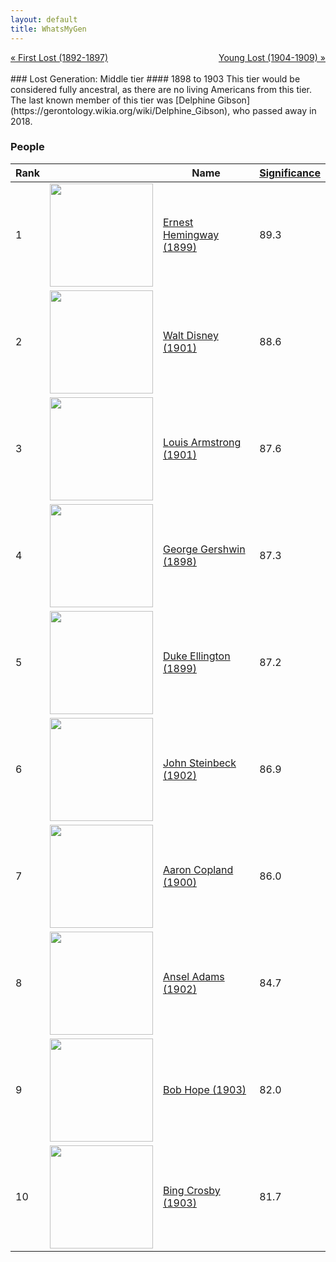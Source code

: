 ```yaml
---
layout: default
title: WhatsMyGen
---
```

<div style="overflow: hidden"><a href="/mike-gen/generations/lost-first.html" class="previous" style="float: left !important">&laquo; First Lost (1892-1897)</a><a href="/mike-gen/generations/lost-young.html" class="next" style="float: right !important">Young Lost (1904-1909) &raquo;</a></div>
<br>
### Lost Generation: Middle tier
#### 1898 to 1903
This tier would be considered fully ancestral, as there are no living Americans from this tier. The last known member of this tier was [Delphine Gibson](https://gerontology.wikia.org/wiki/Delphine_Gibson), who passed away in 2018.

### People

Rank |     | Name                                  | <a href="/mike-gen/FAQ.html#Significance">Significance</a>
---- | --- | ---------------------------------- | -------- 
1    | <img src="https://upload.wikimedia.org/wikipedia/commons/2/28/ErnestHemingway.jpg" width="165" />| [Ernest Hemingway (1899)](https://en.wikipedia.org/wiki/Ernest_Hemingway) |  89.3  
2    | <img src="https://upload.wikimedia.org/wikipedia/commons/d/df/Walt_Disney_1946.JPG" width="165" />| [Walt Disney (1901)](https://en.wikipedia.org/wiki/Walt_Disney) |    88.6
3    | <img src="https://upload.wikimedia.org/wikipedia/commons/0/0e/Louis_Armstrong_restored.jpg" width="165" /> | [Louis Armstrong (1901)](https://en.wikipedia.org/wiki/Louis_Armstrong) |  87.6  
4    | <img src="https://upload.wikimedia.org/wikipedia/commons/6/68/George_Gershwin_1937.jpg" width="165" /> | [George Gershwin (1898)](https://en.wikipedia.org/wiki/George_Gershwin) |    87.3
5    | <img src="https://upload.wikimedia.org/wikipedia/commons/a/af/Duke_Ellington_-_publicity.JPG" width="165" /> | [Duke Ellington (1899)](https://en.wikipedia.org/wiki/Duke_Ellington) |    87.2
6    | <img src="https://upload.wikimedia.org/wikipedia/commons/e/e7/John_Steinbeck_1962.jpg" width="165" /> | [John Steinbeck (1902)](https://en.wikipedia.org/wiki/John_Steinbeck) |    86.9
7    | <img src="https://upload.wikimedia.org/wikipedia/commons/0/05/Aaron_Copland_1970.JPG" width="165" /> | [Aaron Copland (1900)](https://en.wikipedia.org/wiki/Aaron_Copland) |   86.0 
8    | <img src="https://upload.wikimedia.org/wikipedia/commons/0/05/Ansel_Adams_and_camera.jpg" width="165" /> | [Ansel Adams (1902)](https://en.wikipedia.org/wiki/Ansel_Adams) |    84.7
9    | <img src="https://upload.wikimedia.org/wikipedia/commons/f/f5/Bob_Hope%2C_1978.jpg" width="165" /> | [Bob Hope (1903)](https://en.wikipedia.org/wiki/Bob_Hope) |    82.0
10   | <img src="https://upload.wikimedia.org/wikipedia/commons/9/99/Bing_Crosby_1951.jpg" width="165" /> | [Bing Crosby (1903)](https://en.wikipedia.org/wiki/Bing_crosby) |    81.7

